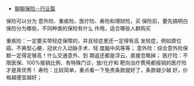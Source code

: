 * [聊聊保险--行业篇](https://wizardforcel.gitbooks.io/jiuliaozhengqian/007.html)

保险可以分为 意外险、重疾险、医疗险、寿险和理财险，买 保险前，要先搞明白保险分为哪些，不同种类的保险有什么 作用，适合哪些人群购买

重疾险：一定要买带轻症保障的，并且轻症里还一定得有高 发轻症，例如原位癌、不典型心梗、冠状介入动脉手术、轻 度脑中风等等；
意外险：综合意外险保额一定得足够高！什么交通意外、到 期返还都是浮云，直接忽略掉；
医疗险：不限医保、100%报销比例、有特殊门诊，放/化疗和 靶向治疗费用都报销的医疗险才是真优秀！
寿险：比较简单，重点看一下免责条款就好了，条款越少越 好，价格越便宜越好；